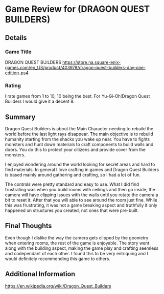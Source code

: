 # Game Review for (DRAGON QUEST BUILDERS)

## Details

### Game Title
DRAGON QUEST BUILDERS https://store.na.square-enix-games.com/en_US/product/403978/dragon-quest-builders-day-one-edition-ps4

### Rating
I rate games from 1 to 10, 10 being the best. For Yu-Gi-Oh!Dragon Quest Builders I would give it a decent 8.

## Summary
Dragon Quest Builders is about the Main Character needing to rebuild the world before the last light rays disappear. The main objective is to rebuild humanity starting from the shacks you wake up near. You have to fights monsters and hunt down materials to craft components to build walls and doors. You do this to protect your citizens and provide cover from the monsters.

I enjoyed wondering around the world looking for secret areas and hard to find materials. In general I love crafting in games and Dragon Quest Builders is based mainly around gathering and crafting, so I had a lot of fun. 

The controls were pretty standard and easy to use. What I did find frustrating was when you build rooms with ceilings and then go inside, the camera will have clipping issues with the walls until you rotate the camera a bit to reset it. After that you will able to see around the room just fine. While this was frustrating, it was not a game breaking aspect and truthfully it only happened on structures you created, not ones that were pre-built.

## Final Thoughts
Even though I dislike the way the camera gets clipped by the geometry when entering rooms, the rest of the game is enjoyable. The story went along with the building aspect, making the game play and crafting seemless and codependant of each other. I found this to be very entriquing and I would definitely recommending this game to others.

## Additional Information
https://en.wikipedia.org/wiki/Dragon_Quest_Builders
